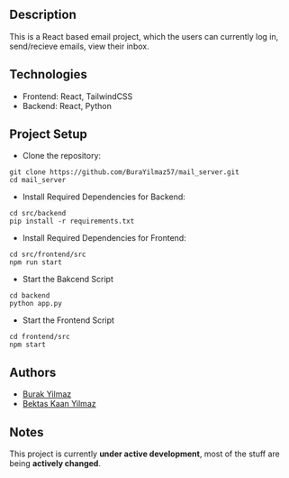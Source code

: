 ## Description
This is a React based email project, which the users can currently log in, send/recieve emails, view their inbox.


## Technologies
- Frontend: React, TailwindCSS
- Backend: React, Python


## Project Setup

- Clone the repository:
```
git clone https://github.com/BuraYilmaz57/mail_server.git
cd mail_server
```

- Install Required Dependencies for Backend:
```
cd src/backend
pip install -r requirements.txt
```

- Install Required Dependencies for Frontend:
```
cd src/frontend/src
npm run start
```

- Start the Bakcend Script
```
cd backend
python app.py
```

- Start the Frontend Script
```
cd frontend/src
npm start
```

## Authors
- [Burak Yilmaz](https://github.com/BuraYilmaz57)
- [Bektas Kaan Yilmaz](https://github.com/ybektaskaan)

## Notes
This project is currently **under active development**, most of the stuff are being **actively changed**.
